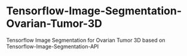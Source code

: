 # Tensorflow-Image-Segmentation-Ovarian-Tumor-3D
Tensorflow Image Segmentation for Ovarian Tumor 3D based on Tensorflow-Image-Segmentation-API
